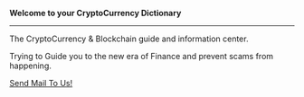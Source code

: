<!-- TITLE: CryptoCoinPedia -->
<!-- SUBTITLE: Your Guide to the CryptoCurrency World! -->



 **Welcome to your CryptoCurrency Dictionary**

-----




The CryptoCurrency & Blockchain guide and information center.

Trying to Guide you to the new era of Finance and prevent scams from happening.







<link rel="stylesheet" href="https://cdnjs.cloudflare.com/ajax/libs/font-awesome/4.7.0/css/font-awesome.min.css">

<a href="mailto:kaanbursa9@gmail.com?Subject=Hello%20again" target="_top">
<i class="fa fa-heart"></i>Send Mail To Us!</a>

